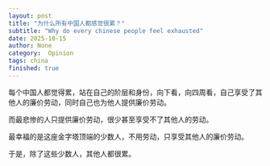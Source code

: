 ```yaml
---
layout: post
title: "为什么所有中国人都感觉很累？"
subtitle: "Why do every chinese people feel exhausted"
date: 2025-10-15
author: None
category:  Opinion
tags: china
finished: true
---
```



每个中国人都觉得累，站在自己的阶层和身份，向下看，向四周看，自己享受了其他人的廉价劳动，同时自己也为他人提供廉价劳动。

而最悲惨的人只提供廉价劳动，很少甚至享受不了其他人的劳动。

最幸福的是这座金字塔顶端的少数人，不用劳动，只享受其他人的廉价劳动。

于是，除了这些少数人，其他人都很累。

